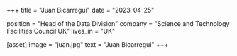 +++
title = "Juan Bicarregui"
date = "2023-04-25"

position = "Head of the Data Division"
company = "Science and Technology Facilities Council UK"
lives_in = "UK"

[asset]
  image = "juan.jpg"
  text = "Juan Bicarregui"
+++
